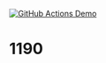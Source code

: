 [![GitHub Actions Demo](https://github.com/chitawebui131/1190/actions/workflows/mywf.yml/badge.svg)](https://github.com/chitawebui131/1190/actions/workflows/mywf.yml)

# 1190
